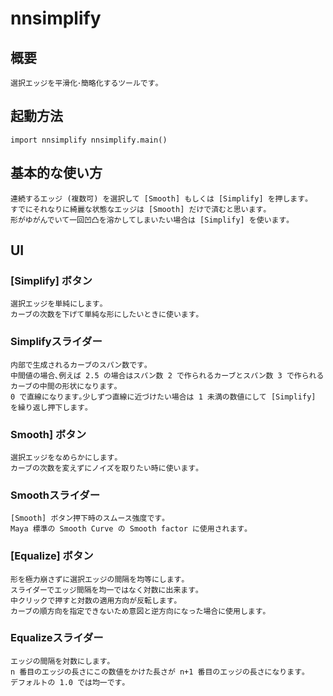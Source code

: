 # nnsimplify

## 概要
	選択エッジを平滑化･簡略化するツールです｡

## 起動方法
`
	import nnsimplify
	nnsimplify.main()
`
## 基本的な使い方
	連続するエッジ (複数可) を選択して [Smooth] もしくは [Simplify] を押します｡
	すでにそれなりに綺麗な状態なエッジは [Smooth] だけで済むと思います｡
	形がゆがんでいて一回凹凸を溶かしてしまいたい場合は [Simplify] を使います｡

## UI
### [Simplify] ボタン
	選択エッジを単純にします｡
	カーブの次数を下げて単純な形にしたいときに使います｡

### Simplifyスライダー
	内部で生成されるカーブのスパン数です｡
	中間値の場合､例えば 2.5 の場合はスパン数 2 で作られるカーブとスパン数 3 で作られるカーブの中間の形状になります｡
	0 で直線になります｡少しずつ直線に近づけたい場合は 1 未満の数値にして [Simplify] を繰り返し押下します｡

### Smooth] ボタン
	選択エッジをなめらかにします｡
	カーブの次数を変えずにノイズを取りたい時に使います｡

### Smoothスライダー
	[Smooth] ボタン押下時のスムース強度です｡
	Maya 標準の Smooth Curve の Smooth factor に使用されます｡

### [Equalize] ボタン
	形を極力崩さずに選択エッジの間隔を均等にします｡
	スライダーでエッジ間隔を均一ではなく対数に出来ます｡
	中クリックで押すと対数の適用方向が反転します｡
	カーブの順方向を指定できないため意図と逆方向になった場合に使用します｡
	
### Equalizeスライダー
	エッジの間隔を対数にします｡
	n 番目のエッジの長さにこの数値をかけた長さが n+1 番目のエッジの長さになります｡
	デフォルトの 1.0 では均一です｡
